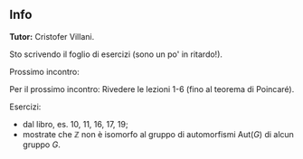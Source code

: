 ## Info

**Tutor:** Cristofer Villani.

Sto scrivendo il foglio di esercizi (sono un po' in ritardo!).

Prossimo incontro: 

Per il prossimo incontro: Rivedere le lezioni 1-6 (fino al teorema di Poincaré). 

Esercizi: 
- dal libro, es. 10, 11, 16, 17, 19;
- mostrate che $\mathbb{Z}$ non è isomorfo al gruppo di automorfismi $\text{Aut}(G)$ di alcun gruppo $G$. 


